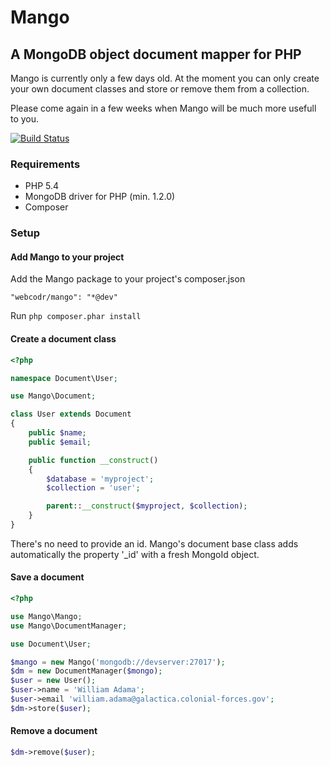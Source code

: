 # Mango
## A MongoDB object document mapper for PHP

Mango is currently only a few days old. At the moment you can only create your own document classes and store or remove them from a collection.

Please come again in a few weeks when Mango will be much more usefull to you.

[![Build Status](https://travis-ci.org/WebCodr/Mango.png?branch=master)](https://travis-ci.org/WebCodr/Mango)

### Requirements

- PHP 5.4
- MongoDB driver for PHP (min. 1.2.0)
- Composer

### Setup

#### Add Mango to your project

Add the Mango package to your project's composer.json

~~~
"webcodr/mango": "*@dev"
~~~

Run `php composer.phar install`

#### Create a document class

~~~ php
<?php

namespace Document\User;

use Mango\Document;

class User extends Document
{
    public $name;
    public $email;

    public function __construct()
    {
        $database = 'myproject';
        $collection = 'user';

        parent::__construct($myproject, $collection);
    }
}
~~~

There's no need to provide an id. Mango's document base class adds automatically the property '_id' with a fresh MongoId object.

#### Save a document

~~~ php
<?php

use Mango\Mango;
use Mango\DocumentManager;

use Document\User;

$mango = new Mango('mongodb://devserver:27017');
$dm = new DocumentManager($mongo);
$user = new User();
$user->name = 'William Adama';
$user->email 'william.adama@galactica.colonial-forces.gov';
$dm->store($user);
~~~

#### Remove a document

~~~ php
$dm->remove($user);
~~~



